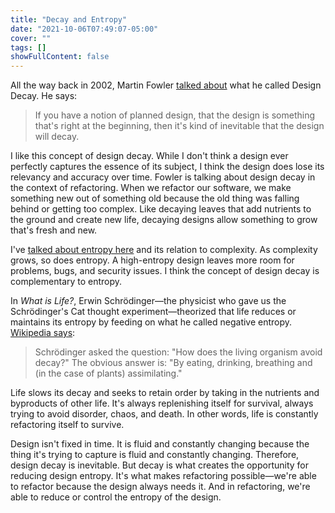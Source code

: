 ```yaml
---
title: "Decay and Entropy"
date: "2021-10-06T07:49:07-05:00"
cover: ""
tags: []
showFullContent: false
---
```


All the way back in 2002, Martin Fowler [talked about](https://www.artima.com/articles/flexibility-and-complexity) what he called Design Decay. He says:

> If you have a notion of planned design, that the design is something that's right at the beginning, then it's kind of inevitable that the design will decay.

I like this concept of design decay. While I don't think a design ever perfectly captures the essence of its subject, I think the design does lose its relevancy and accuracy over time. Fowler is talking about design decay in the context of refactoring. When we refactor our software, we make something new out of something old because the old thing was falling behind or getting too complex. Like decaying leaves that add nutrients to the ground and create new life, decaying designs allow something to grow that's fresh and new.

I've [talked about entropy here](/tags/schema-entropy/) and its relation to complexity. As complexity grows, so does entropy. A high-entropy design leaves more room for problems, bugs, and security issues. I think the concept of design decay is complementary to entropy.

In *What is Life?*, Erwin Schrödinger—the physicist who gave us the Schrödinger's Cat thought experiment—theorized that life reduces or maintains its entropy by feeding on what he called negative entropy. [Wikipedia says](https://en.wikipedia.org/wiki/Entropy_and_life):

> Schrödinger asked the question: "How does the living organism avoid decay?" The obvious answer is: "By eating, drinking, breathing and (in the case of plants) assimilating." 

Life slows its decay and seeks to retain order by taking in the nutrients and byproducts of other life. It's always replenishing itself for survival, always trying to avoid disorder, chaos, and death. In other words, life is constantly refactoring itself to survive.

Design isn't fixed in time. It is fluid and constantly changing because the thing it's trying to capture is fluid and constantly changing. Therefore, design decay is inevitable. But decay is what creates the opportunity for reducing design entropy. It's what makes refactoring possible—we're able to refactor because the design always needs it. And in refactoring, we're able to reduce or control the entropy of the design.
